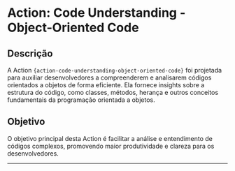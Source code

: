# **Action: Code Understanding - Object-Oriented Code**

## **Descrição**
A Action `{action-code-understanding-object-oriented-code}` foi projetada para auxiliar desenvolvedores a compreenderem e analisarem códigos orientados a objetos de forma eficiente. Ela fornece insights sobre a estrutura do código, como classes, métodos, herança e outros conceitos fundamentais da programação orientada a objetos.

## **Objetivo**
O objetivo principal desta Action é facilitar a análise e entendimento de códigos complexos, promovendo maior produtividade e clareza para os desenvolvedores.

---
